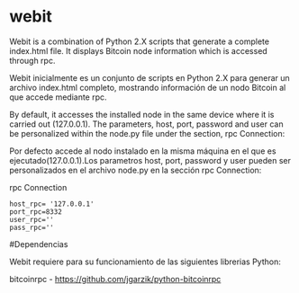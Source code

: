 # webit
Webit is a combination of Python 2.X scripts that generate a complete index.html file. It displays Bitcoin node information which is accessed through rpc.

Webit inicialmente es un conjunto de scripts en Python 2.X para generar un archivo index.html completo, mostrando información de un nodo Bitcoin al que accede mediante rpc.

By default, it accesses the installed node in the same device where it is carried out (127.0.0.1). The parameters, host, port, password and user can be personalized within the node.py file under the section, rpc Connection:

Por defecto accede al nodo instalado en la misma máquina en el que es ejecutado(127.0.0.1).Los parametros host, port, password y user pueden ser personalizados en el archivo node.py en la sección rpc Connection:

rpc Connection

	host_rpc= '127.0.0.1'
	port_rpc=8332
	user_rpc=''
	pass_rpc=''

#Dependencias

Webit requiere para su funcionamiento de las siguientes librerias Python:

bitcoinrpc - https://github.com/jgarzik/python-bitcoinrpc
